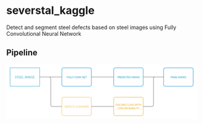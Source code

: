# severstal_kaggle
Detect and segment steel defects based on steel images using Fully Convolutional Neural Network
## Pipeline
<img src="https://github.com/quandapro/severstal_kaggle/blob/master/pipeline.png?raw=true" />
